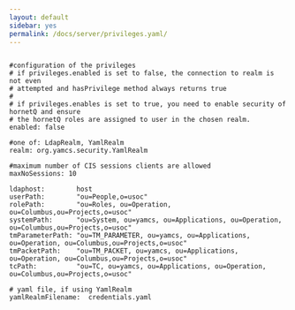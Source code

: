 ```yaml
---
layout: default
sidebar: yes
permalink: /docs/server/privileges.yaml/
---
```


<pre>
<code class="config-file">
#configuration of the privileges
# if privileges.enabled is set to false, the connection to realm is not even
# attempted and hasPrivilege method always returns true
#
# if privileges.enables is set to true, you need to enable security of hornetQ and ensure
# the hornetQ roles are assigned to user in the chosen realm.
enabled: false

#one of: LdapRealm, YamlRealm
realm: org.yamcs.security.YamlRealm

#maximum number of CIS sessions clients are allowed
maxNoSessions: 10

ldaphost:        host
userPath:        "ou=People,o=usoc"
rolePath:        "ou=Roles, ou=Operation, ou=Columbus,ou=Projects,o=usoc"
systemPath:      "ou=System, ou=yamcs, ou=Applications, ou=Operation, ou=Columbus,ou=Projects,o=usoc"
tmParameterPath: "ou=TM_PARAMETER, ou=yamcs, ou=Applications, ou=Operation, ou=Columbus,ou=Projects,o=usoc"
tmPacketPath:    "ou=TM_PACKET, ou=yamcs, ou=Applications, ou=Operation, ou=Columbus,ou=Projects,o=usoc"
tcPath:          "ou=TC, ou=yamcs, ou=Applications, ou=Operation, ou=Columbus,ou=Projects,o=usoc"

# yaml file, if using YamlRealm
yamlRealmFilename:  credentials.yaml
</code>
</pre>
